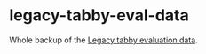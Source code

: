 # legacy-tabby-eval-data

Whole backup of the [Legacy tabby evaluation data](https://github.com/yan91083/tabby/tree/2ec1bfa6acfb14b5027a053f3433f37bccfbbd79/experimental/eval/data).

